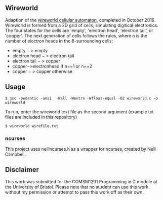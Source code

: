 ## Wireworld
Adaption of the [wireworld cellular automaton](https://en.wikipedia.org/wiki/Wireworld), completed in October 2019. Wireworld is formed from a 2D grid of cells, simulating digitical electronics. The four states for the cells are 'empty', 'electron head', 'electron tail', or 'copper'. The next generation of cells follows the rules, where n is the number of electron heads in the 8-surrounding cells: 
* empty − > empty
* electron head − > electron tail
* electron tail − > copper
* copper−>electronhead if n==1 or n==2 
* copper − > copper otherwise

## Usage
```
$ gcc -pedantic -ansi  -Wall -Wextra -Wfloat-equal -O2 wireworld.c -o wireworld
```
To run, enter the wireworld text file as the second argument (example txt files are included in this repository)
```
$ wireworld wirefile.txt
```

### ncurses
This project uses neillncurses.h as a wrapper for ncurses, created by Neill Campbell. 

## Disclaimer
This work was submitted for the COMSM1201 Programming in C module at the University of Bristol. Please note that no student can use this work without my permission or attempt to pass this work off as their own. 
